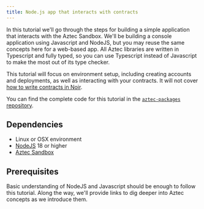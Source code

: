 ```yaml
---
title: Node.js app that interacts with contracts
---
```


In this tutorial we'll go through the steps for building a simple application that interacts with the Aztec Sandbox. We'll be building a console application using Javascript and NodeJS, but you may reuse the same concepts here for a web-based app. All Aztec libraries are written in Typescript and fully typed, so you can use Typescript instead of Javascript to make the most out of its type checker.

This tutorial will focus on environment setup, including creating accounts and deployments, as well as interacting with your contracts. It will not cover [how to write contracts in Noir](../../../../../aztec/smart_contracts_overview.md).

You can find the complete code for this tutorial in the [`aztec-packages` repository](https://github.com/AztecProtocol/aztec-packages/blob/master/yarn-project/end-to-end/src/sample-dapp).

## Dependencies

- Linux or OSX environment
- [NodeJS](https://nodejs.org/) 18 or higher
- [Aztec Sandbox](../../../../getting_started.md)

## Prerequisites

Basic understanding of NodeJS and Javascript should be enough to follow this tutorial. Along the way, we'll provide links to dig deeper into Aztec concepts as we introduce them.
